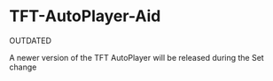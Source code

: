 # TFT-AutoPlayer-Aid

OUTDATED

A newer version of the TFT AutoPlayer will be released during the Set change
